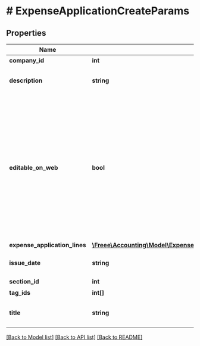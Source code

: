 # # ExpenseApplicationCreateParams

## Properties

Name | Type | Description | Notes
------------ | ------------- | ------------- | -------------
**company_id** | **int** | 事業所ID | 
**description** | **string** | 備考 (10000文字以内) | [optional] 
**editable_on_web** | **bool** | 会計freeeのWeb画面から申請内容を編集可能（デフォルト: false）：falseの場合、Web上からの項目行の追加／削除・金額の編集が出来なくなります。APIでの編集は可能です。 | [optional] 
**expense_application_lines** | [**\Freee\Accounting\Model\ExpenseApplicationCreateParamsExpenseApplicationLines[]**](ExpenseApplicationCreateParamsExpenseApplicationLines.md) |  | 
**issue_date** | **string** | 申請日 (yyyy-mm-dd) | 
**section_id** | **int** | 部門ID | [optional] 
**tag_ids** | **int[]** | メモタグID | [optional] 
**title** | **string** | 申請タイトル (250文字以内) | 

[[Back to Model list]](../../README.md#documentation-for-models) [[Back to API list]](../../README.md#documentation-for-api-endpoints) [[Back to README]](../../README.md)


